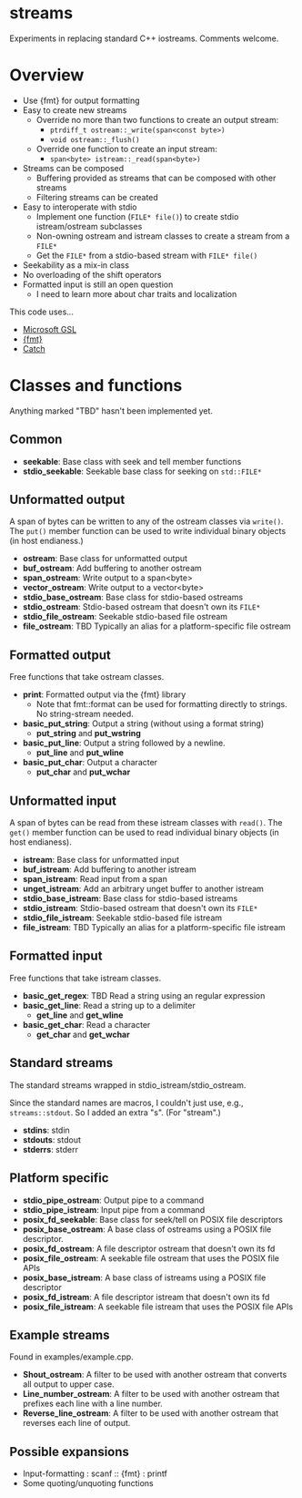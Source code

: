 # streams

Experiments in replacing standard C++ iostreams. Comments welcome.

# Overview

* Use {fmt} for output formatting
* Easy to create new streams
  * Override no more than two functions to create an output stream:
    * `ptrdiff_t ostream::_write(span<const byte>)`
    * `void ostream::_flush()`
  * Override one function to create an input stream:
    * `span<byte> istream::_read(span<byte>)`
* Streams can be composed
  * Buffering provided as streams that can be composed with other streams
  * Filtering streams can be created
* Easy to interoperate with stdio
  * Implement one function (`FILE* file()`) to create stdio istream/ostream subclasses
  * Non-owning ostream and istream classes to create a stream from a `FILE*`
  * Get the `FILE*` from a stdio-based stream with `FILE* file()`
* Seekability as a mix-in class
* No overloading of the shift operators
* Formatted input is still an open question
  * I need to learn more about char traits and localization

This code uses...

* [Microsoft GSL](https://github.com/Microsoft/GSL)
* [{fmt}](http://fmtlib.net/latest/index.html)
* [Catch](https://github.com/philsquared/Catch)

# Classes and functions

Anything marked "TBD" hasn't been implemented yet.

## Common

* **seekable**: Base class with seek and tell member functions
* **stdio\_seekable**: Seekable base class for seeking on `std::FILE*`

## Unformatted output

A span of bytes can be written to any of the ostream classes via `write()`. The `put()` member function can be used to write individual binary objects (in host endianess.)

* **ostream**: Base class for unformatted output
* **buf\_ostream**: Add buffering to another ostream
* **span\_ostream**: Write output to a span&lt;byte&gt;
* **vector\_ostream**: Write output to a vector&lt;byte&gt;
* **stdio\_base\_ostream**: Base class for stdio-based ostreams
* **stdio\_ostream**: Stdio-based ostream that doesn't own its `FILE*`
* **stdio\_file\_ostream**: Seekable stdio-based file ostream
* **file\_ostream**: TBD Typically an alias for a platform-specific file ostream

## Formatted output

Free functions that take ostream classes.

* **print**: Formatted output via the {fmt} library
  * Note that fmt::format can be used for formatting directly to strings. No string-stream needed.
* **basic\_put\_string**: Output a string (without using a format string)
  * **put\_string** and **put\_wstring**
* **basic\_put\_line**: Output a string followed by a newline.
  * **put\_line** and **put\_wline**
* **basic\_put\_char**: Output a character
  * **put\_char** and **put\_wchar**

## Unformatted input

A span of bytes can be read from these istream classes with `read()`. The `get()` member function can be used to read individual binary objects (in host endianess).

* **istream**: Base class for unformatted input
* **buf\_istream**: Add buffering to another istream
* **span\_istream**: Read input from a span
* **unget\_istream**: Add an arbitrary unget buffer to another istream
* **stdio\_base\_istream**: Base class for stdio-based istreams
* **stdio\_istream**: Stdio-based ostream that doesn't own its `FILE*`
* **stdio\_file\_istream**: Seekable stdio-based file istream
* **file\_istream**: TBD Typically an alias for a platform-specific file istream

## Formatted input

Free functions that take istream classes.

* **basic\_get\_regex**: TBD Read a string using an regular expression
* **basic\_get\_line**: Read a string up to a delimiter
  * **get\_line** and **get\_wline**
* **basic\_get\_char**: Read a character
  * **get\_char** and **get\_wchar**

## Standard streams

The standard streams wrapped in stdio\_istream/stdio\_ostream.

Since the standard names are macros, I couldn't just use, e.g., `streams::stdout`. So I added an extra "s". (For "stream".)

* **stdins**: stdin
* **stdouts**: stdout
* **stderrs**: stderr

## Platform specific

* **stdio\_pipe\_ostream**: Output pipe to a command
* **stdio\_pipe\_istream**: Input pipe from a command
* **posix\_fd\_seekable**: Base class for seek/tell on POSIX file descriptors
* **posix\_base\_ostream**: A base class of ostreams using a POSIX file descriptor.
* **posix\_fd\_ostream**: A file descriptor ostream that doesn't own its fd
* **posix\_file\_ostream**: A seekable file ostream that uses the POSIX file APIs
* **posix\_base\_istream**: A base class of istreams using a POSIX file descriptor
* **posix\_fd\_istream**: A file descriptor istream that doesn't own its fd
* **posix\_file\_istream**: A seekable file istream that uses the POSIX file APIs

## Example streams

Found in examples/example.cpp.

* **Shout\_ostream**: A filter to be used with another ostream that converts all output to upper case.
* **Line\_number\_ostream**: A filter to be used with another ostream that prefixes each line with a line number.
* **Reverse\_line\_ostream**: A filter to be used with another ostream that reverses each line of output.

## Possible expansions

* Input-formatting : scanf :: {fmt} : printf
* Some quoting/unquoting functions

